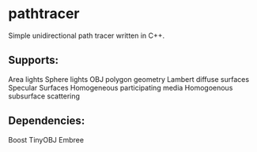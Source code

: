 # pathtracer
Simple unidirectional path tracer written in C++.
## Supports:
Area lights
Sphere lights
OBJ polygon geometry
Lambert diffuse surfaces
Specular Surfaces
Homogeneous participating media
Homogoenous subsurface scattering

## Dependencies:
Boost
TinyOBJ
Embree

